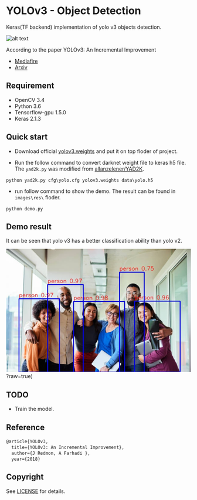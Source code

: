 # YOLOv3 - Object Detection
Keras(TF backend) implementation of yolo v3 objects detection. 


![alt text](https://www.dmprof.com/wp-content/uploads/2020/06/a-closer-look-at-yolov3-03.png?raw=true)


According to the paper YOLOv3: An Incremental Improvement

- [Mediafire](https://pjreddie.com/media/files/papers/YOLOv3.pdf)
- [Arxiv](https://arxiv.org/abs/1804.02767)

## Requirement
- OpenCV 3.4
- Python 3.6    
- Tensorflow-gpu 1.5.0  
- Keras 2.1.3

## Quick start

- Download official [yolov3.weights](https://pjreddie.com/media/files/yolov3.weights) and put it on top floder of project.

- Run the follow command to convert darknet weight file to keras h5 file. The `yad2k.py` was modified from [allanzelener/YAD2K](https://github.com/allanzelener/YAD2K).
```
python yad2k.py cfg\yolo.cfg yolov3.weights data\yolo.h5
```

- run follow command to show the demo. The result can be found in `images\res\` floder.
```
python demo.py
```

## Demo result

It can be seen that yolo v3 has a better classification ability than yolo v2.

![alt text](https://github.com/daniel-satria/CV_Yolov3_Object_Detection/blob/main/images/res/group_people.jpg)?raw=true)




## TODO

- Train the model.

## Reference

	@article{YOLOv3,  
	  title={YOLOv3: An Incremental Improvement},  
	  author={J Redmon, A Farhadi },
	  year={2018}



## Copyright
See [LICENSE](LICENSE) for details.

